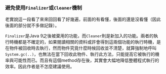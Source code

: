 ### 避免使用`Finalizer`或`Cleaner`機制

老實說這一段看了來來回回看了好幾遍，前面的有看懂，後面的還是沒看懂（因此後面的部分就不多做記錄）。

`Finalizer`是Java 9之後被棄用的功能，而`Cleaner`則是新加入的功能。兩者的執行時機都是不確定的，如果閱讀相關的資料或許會得到這兩個功能的執行時機，是在物件被回收時去執行，然而物件究竟什麼時候回收並不清楚，就算強制地呼叫`System.gc(..)`，也無法在當下回收此物件、執行此方法，只能提高它被執行的機率與可能性而已。而且有這個method存在後，其實會大幅地降低整體程式執行的效率。因此作者是不怎麼建議使用。
